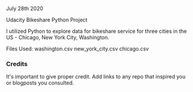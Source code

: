 July 28th 2020


Udacity Bikeshare Python Project

I utilized Python to explore data for bikeshare service for three cities in the US - Chicago, New York City, Washington.

Files Used:
washington.csv
new_york_city.csv
chicago.csv

### Credits
It's important to give proper credit. Add links to any repo that inspired you or blogposts you consulted.

